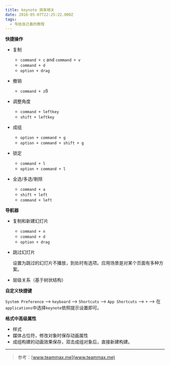 ```yaml
---
title: keynote 效率相关
date: 2016-05-07T22:25:22.000Z
tags:
  - 写给自己看的教程
---
```


**快捷操作**

-	复制
	-	`command + c` and `command + v`
	-	`command + d`
	-	`option + drag`
-	撤销
	-	`command + z`ß
-	调整角度

	-	`command + leftkey`
	-	`shift + leftkey`
-	成组

	-	`option + command + g`
	-	`option + command + shift + g`
-	锁定

	-	`command + l`
	-	`option + command + l`
-	全选/多选/剔除

	-	`command + a`
	-	`shift + left`
	-	`command + left`

**导航器**

-	复制和新建幻灯片

	-	`command + n`
	-	`command + d`
	-	`option + drag`
-	跳过幻灯片

	设置为跳过的幻灯片不播放，到处时有选项。应用场景是对某个页面有多种方案。
-	层级关系（基于树状结构）

**自定义快捷键**

`System Preference` --> `keyboard` --> `Shortcuts` --> `App Shortcuts` --> `+` --> 在`applications`中选择`keynote`依照提示设置即可。

**格式中高级属性**

-	样式
-	媒体占位符，修改对象时保存动画属性
-	成组构建的动画效果保存，双击成组对象后，直接新建构建。

---
>参考：[www.teammax.me](www.teammax.me)
